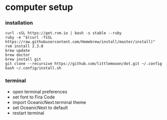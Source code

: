 # computer setup

### installation
```
curl -sSL https://get.rvm.io | bash -s stable --ruby
ruby -e "$(curl -fsSL https://raw.githubusercontent.com/Homebrew/install/master/install)"
rvm install 2.3.0
brew update
brew doctor
brew install git
git clone --recursive https://github.com/littlemooon/dot.git ~/.config
bash ~/.config/install.sh
```

### terminal
- open terminal preferences
- set font to Fira Code
- import OceanicNext.terminal theme
- set OceanicNext to default
- restart terminal
